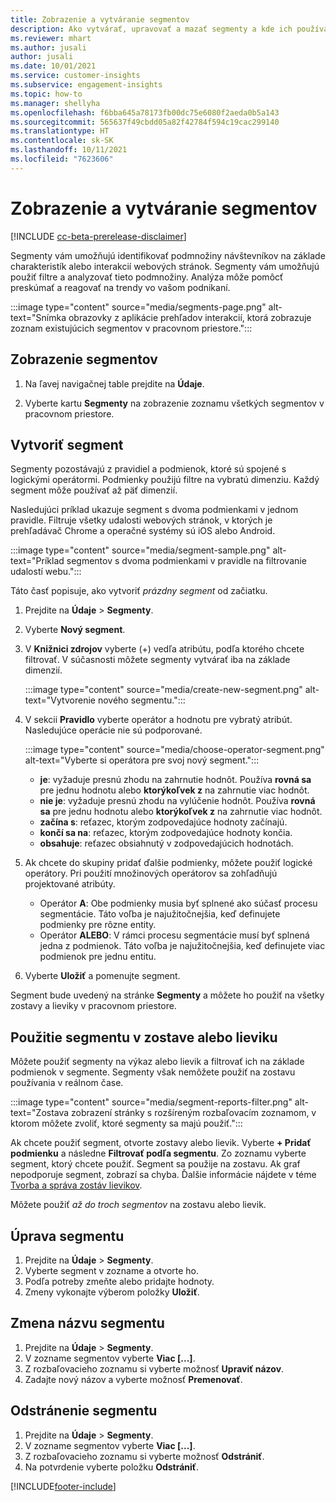 ```yaml
---
title: Zobrazenie a vytváranie segmentov
description: Ako vytvárať, upravovať a mazať segmenty a kde ich používať.
ms.reviewer: mhart
ms.author: jusali
author: jusali
ms.date: 10/01/2021
ms.service: customer-insights
ms.subservice: engagement-insights
ms.topic: how-to
ms.manager: shellyha
ms.openlocfilehash: f6bba645a78173fb00dc75e6080f2aeda0b5a143
ms.sourcegitcommit: 565637f49cbdd05a82f42784f594c19cac299140
ms.translationtype: HT
ms.contentlocale: sk-SK
ms.lasthandoff: 10/11/2021
ms.locfileid: "7623606"
---
```

# <a name="view-and-create-segments"></a>Zobrazenie a vytváranie segmentov

[!INCLUDE [cc-beta-prerelease-disclaimer](includes/cc-beta-prerelease-disclaimer.md)]

Segmenty vám umožňujú identifikovať podmnožiny návštevníkov na základe charakteristík alebo interakcií webových stránok. Segmenty vám umožňujú použiť filtre a analyzovať tieto podmnožiny. Analýza môže pomôcť preskúmať a reagovať na trendy vo vašom podnikaní. 

:::image type="content" source="media/segments-page.png" alt-text="Snímka obrazovky z aplikácie prehľadov interakcií, ktorá zobrazuje zoznam existujúcich segmentov v pracovnom priestore.":::

## <a name="view-segments"></a>Zobrazenie segmentov

1. Na ľavej navigačnej table prejdite na **Údaje**. 

1. Vyberte kartu **Segmenty** na zobrazenie zoznamu všetkých segmentov v pracovnom priestore. 

## <a name="create-a-segment"></a>Vytvoriť segment

Segmenty pozostávajú z pravidiel a podmienok, ktoré sú spojené s logickými operátormi. Podmienky použijú filtre na vybratú dimenziu. Každý segment môže používať až päť dimenzií.

Nasledujúci príklad ukazuje segment s dvoma podmienkami v jednom pravidle. Filtruje všetky udalosti webových stránok, v ktorých je prehľadávač Chrome a operačné systémy sú iOS alebo Android.

:::image type="content" source="media/segment-sample.png" alt-text="Príklad segmentov s dvoma podmienkami v pravidle na filtrovanie udalostí webu.":::

Táto časť popisuje, ako vytvoriť *prázdny segment* od začiatku.

1. Prejdite na **Údaje** > **Segmenty**.

1. Vyberte **Nový segment**.

1. V **Knižnici zdrojov** vyberte (+) vedľa atribútu, podľa ktorého chcete filtrovať. V súčasnosti môžete segmenty vytvárať iba na základe dimenzií.

   :::image type="content" source="media/create-new-segment.png" alt-text="Vytvorenie nového segmentu.":::

1. V sekcii **Pravidlo** vyberte operátor a hodnotu pre vybratý atribút. Nasledujúce operácie nie sú podporované.

   :::image type="content" source="media/choose-operator-segment.png" alt-text="Vyberte si operátora pre svoj nový segment.":::

   - **je**: vyžaduje presnú zhodu na zahrnutie hodnôt. Používa **rovná sa** pre jednu hodnotu alebo **ktorýkoľvek z** na zahrnutie viac hodnôt.
   - **nie je**: vyžaduje presnú zhodu na vylúčenie hodnôt. Používa **rovná sa** pre jednu hodnotu alebo **ktorýkoľvek z** na zahrnutie viac hodnôt.
   - **začína s**: reťazec, ktorým zodpovedajúce hodnoty začínajú.
   - **končí sa na**: reťazec, ktorým zodpovedajúce hodnoty končia.
   - **obsahuje**: reťazec obsiahnutý v zodpovedajúcich hodnotách.

1. Ak chcete do skupiny pridať ďalšie podmienky, môžete použiť logické operátory. Pri použití množinových operátorov sa zohľadňujú projektované atribúty.
   - Operátor **A**: Obe podmienky musia byť splnené ako súčasť procesu segmentácie. Táto voľba je najužitočnejšia, keď definujete podmienky pre rôzne entity.
   - Operátor **ALEBO**: V rámci procesu segmentácie musí byť splnená jedna z podmienok. Táto voľba je najužitočnejšia, keď definujete viac podmienok pre jednu entitu.

1. Vyberte **Uložiť** a pomenujte segment. 

Segment bude uvedený na stránke **Segmenty** a môžete ho použiť na všetky zostavy a lieviky v pracovnom priestore.

## <a name="use-a-segment-in-a-report-or-funnel"></a>Použitie segmentu v zostave alebo lieviku

Môžete použiť segmenty na výkaz alebo lievik a filtrovať ich na základe podmienok v segmente. Segmenty však nemôžete použiť na zostavu používania v reálnom čase.

:::image type="content" source="media/segment-reports-filter.png" alt-text="Zostava zobrazení stránky s rozšíreným rozbaľovacím zoznamom, v ktorom môžete zvoliť, ktoré segmenty sa majú použiť.":::

Ak chcete použiť segment, otvorte zostavy alebo lievik. Vyberte **+ Pridať podmienku** a následne **Filtrovať podľa segmentu**. Zo zoznamu vyberte segment, ktorý chcete použiť. Segment sa použije na zostavu. Ak graf nepodporuje segment, zobrazí sa chyba. Ďalšie informácie nájdete v téme [Tvorba a správa zostáv lievikov](funnel-reports.md).
 
Môžete použiť *až do troch segmentov* na zostavu alebo lievik.

## <a name="edit-a-segment"></a>Úprava segmentu

1. Prejdite na **Údaje** > **Segmenty**.
1. Vyberte segment v zozname a otvorte ho. 
1. Podľa potreby zmeňte alebo pridajte hodnoty.
1. Zmeny vykonajte výberom položky **Uložiť**.

## <a name="change-the-name-of-a-segment"></a>Zmena názvu segmentu

1. Prejdite na **Údaje** > **Segmenty**.
1. V zozname segmentov vyberte **Viac [...]**. 
1. Z rozbaľovacieho zoznamu si vyberte možnosť **Upraviť názov**.
1. Zadajte nový názov a vyberte možnosť **Premenovať**.

## <a name="delete-a-segment"></a>Odstránenie segmentu

1. Prejdite na **Údaje** > **Segmenty**.
1. V zozname segmentov vyberte **Viac [...]**. 
1. Z rozbaľovacieho zoznamu si vyberte možnosť **Odstrániť**.
1. Na potvrdenie vyberte položku **Odstrániť**.



[!INCLUDE[footer-include](../includes/footer-banner.md)]
